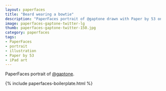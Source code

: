 ```yaml
---
layout: paperfaces
title: "Beard wearing a bowtie"
description: "PaperFaces portrait of @gaptone drawn with Paper by 53 on an iPad."
image: paperfaces-gaptone-twitter-lg
thumb: paperfaces-gaptone-twitter-150.jpg
category: paperfaces
tags: 
- PaperFaces
- portrait
- illustration
- Paper by 53
- iPad art
---
```


PaperFaces portrait of [@gaptone](http://twitter.com/gaptone).

{% include paperfaces-boilerplate.html %}